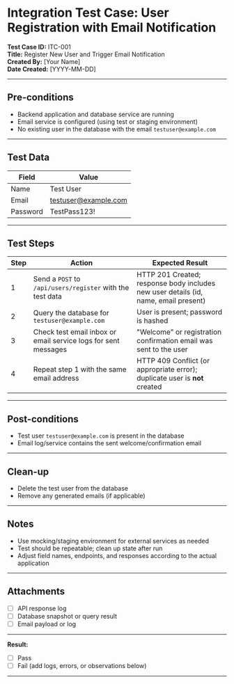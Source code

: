 # Integration Test Case: User Registration with Email Notification

**Test Case ID:** ITC-001  
**Title:** Register New User and Trigger Email Notification  
**Created By:** [Your Name]  
**Date Created:** [YYYY-MM-DD]  

---

## Pre-conditions

- Backend application and database service are running
- Email service is configured (using test or staging environment)
- No existing user in the database with the email `testuser@example.com`

---

## Test Data

| Field    | Value                 |
|----------|-----------------------|
| Name     | Test User             |
| Email    | testuser@example.com  |
| Password | TestPass123!          |

---

## Test Steps

| Step | Action                                                                      | Expected Result                                                                      |
|------|-----------------------------------------------------------------------------|--------------------------------------------------------------------------------------|
| 1    | Send a `POST` to `/api/users/register` with the test data                   | HTTP 201 Created; response body includes new user details (id, name, email present)  |
| 2    | Query the database for `testuser@example.com`                               | User is present; password is hashed                                                  |
| 3    | Check test email inbox or email service logs for sent messages              | "Welcome" or registration confirmation email was sent to the user                    |
| 4    | Repeat step 1 with the same email address                                   | HTTP 409 Conflict (or appropriate error); duplicate user is **not** created          |

---

## Post-conditions

- Test user `testuser@example.com` is present in the database
- Email log/service contains the sent welcome/confirmation email

---

## Clean-up

- Delete the test user from the database
- Remove any generated emails (if applicable)

---

## Notes

- Use mocking/staging environment for external services as needed
- Test should be repeatable; clean up state after run
- Adjust field names, endpoints, and responses according to the actual application

---

## Attachments

- [ ] API response log
- [ ] Database snapshot or query result
- [ ] Email payload or log

---

**Result:**  
- [ ] Pass  
- [ ] Fail (add logs, errors, or observations below)

---
